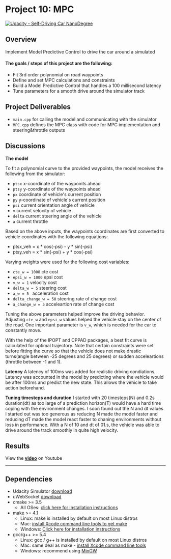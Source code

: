 # Project 10: MPC
[//]: # (Image References)

[![Udacity - Self-Driving Car NanoDegree](https://s3.amazonaws.com/udacity-sdc/github/shield-carnd.svg)](http://www.udacity.com/drive)


Overview
---
Implement Model Predictive Control to drive the car around a simulated 

#### The goals / steps of this project are the following:
* Fit 3rd order polynomial on road waypoints
* Define and set MPC calculations and constraints
* Build a Model Predictive Control that handles a 100 millisecond latency
* Tune parameters for a smooth drive around the simulator track

Project Deliverables
---
* `main.cpp` for calling the model and communicating with the simulator
* `MPC.cpp` defines the MPC class with code for MPC implementation and steering&throttle outputs

Discussions
---

**The model**

To fit a polynomial curve to the provided waypoints, the model receives the following from the simulator:
* `ptsx` x-coordinate of the waypoints ahead
* `ptsy` y-coordinate of the waypoints ahead
* `px` coordinate of vehicle's current position 
* `py` y-coordinate of vehicle's current position
* `psi` current orientation angle of vehicle
* `v` current velocity of vehicle
* `delta` current steering angle of the vehicle
* `a` current throttle

Based on the above inputs, the waypoints coordinates are first converted to vehicle coordinates with the following equations:
* ptsx_veh = x * cos(-psi) - y * sin(-psi)
* ptsy_veh = x * sin(-psi) + y * cos(-psi)

Varying weights were used for the following cost variables:
* `cte_w = 1000` cte cost
* `epsi_w = 1000` epsi cost
* `v_w = 1` velocity cost
* `delta_w = 5` steering cost
* `a_w = 5 ` acceleration cost
* `delta_change_w = 50` steering rate of change cost
* `a_change_w = 5` acceleartion rate of change cost

Tuning the above parameters helped improve the driving behavior. Adjusting `cte_w` and `epsi_w` values helped the vehicle stay on the center of the road. One important parameter is `v_w`, which is needed for the car to constantly move. 

With the help of the IPOPT and CPPAD packages, a best fit curve is calculated for optimal trajectory. Note that certain constraints were set before fitting the curve so that the vehicle does not make drastic turns(angle between -25 degrees and 25 degrees) or sudden acceleartions (throttle between -1 and 1).

**Latency**
A latency of 100ms was added for realistic driving condiations. Latency was accounted in the model by predicting where the vehicle would be after 100ms and predict the new state. This allows the vehicle to take action beforehand.

**Tuning timesteps and duration**
I started with 20 timesteps(N) and 0.2s duration(dt) as too large of a prediction horizon(T) would have a hard time coping with the environment changes. I soon found out the N and dt values I started out was too generous as reducing N made the model faster and reducing dT made the model react faster to chaning environments without loss in performance. With a N of 10 and dt of 01.s, the vehicle was able to drive around the track smoothly in quite high velocity.


Results
---

View the **[video](https://youtu.be/khj4jZlyfPI)** on Youtube

---

## Dependencies

* Udacity Simulator [download](https://github.com/udacity/self-driving-car-sim/releases)
* uWebSocket [download](https://github.com/uWebSockets/uWebSockets)
* cmake >= 3.5
  * All OSes: [click here for installation instructions](https://cmake.org/install/)
* make >= 4.1
  * Linux: make is installed by default on most Linux distros
  * Mac: [install Xcode command line tools to get make](https://developer.apple.com/xcode/features/)
  * Windows: [Click here for installation instructions](http://gnuwin32.sourceforge.net/packages/make.htm)
* gcc/g++ >= 5.4
  * Linux: gcc / g++ is installed by default on most Linux distros
  * Mac: same deal as make - [install Xcode command line tools](https://developer.apple.com/xcode/features/)
  * Windows: recommend using [MinGW](http://www.mingw.org/)
